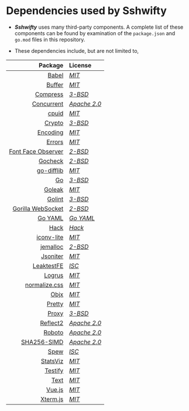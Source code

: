 # Dependencies used by Sshwifty

- **_Sshwifty_** uses many third-party components. A complete list of
  these components can be found by examination of the `package.json` and
  `go.mod` files in this repository.

- These dependencies include, but are not limited to,

|                                                             Package | License                                                                                   |
| ------------------------------------------------------------------: | :---------------------------------------------------------------------------------------- |
|                                        [Babel](https://babeljs.io/) | _[MIT](https://github.com/babel/babel/blob/main/LICENSE)_                                 |
|                          [Buffer](https://github.com/feross/buffer) | _[MIT](https://github.com/feross/buffer/blob/master/LICENSE)_                             |
|                   [Compress](https://github.com/klauspost/compress) | _[3-BSD](https://github.com/klauspost/compress/blob/master/LICENSE)_                      |
|               [Concurrent](https://github.com/modern-go/concurrent) | _[Apache 2.0](https://github.com/modern-go/concurrent/blob/master/LICENSE)_               |
|                         [cpuid](https://github.com/klauspost/cpuid) | _[MIT](https://github.com/klauspost/cpuid/blob/master/LICENSE)_                           |
|                               [Crypto](https://golang.org/x/crypto) | _[3-BSD](https://github.com/golang/crypto/blob/master/LICENSE)_                           |
|                   [Encoding](https://github.com/segmentio/encoding) | _[MIT](https://github.com/segmentio/encoding/blob/master/LICENSE)_                        |
|                      [Errors](https://github.com/bnkamalesh/errors) | _[MIT](https://github.com/bnkamalesh/errors/blob/master/LICENSE)_                         |
| [Font Face Observer](https://github.com/bramstein/fontfaceobserver) | _[2-BSD](https://github.com/bramstein/fontfaceobserver/blob/master/LICENSE)_              |
|                                 [Gocheck](http://labix.org/gocheck) | _[2-BSD](https://pkg.go.dev/gopkg.in/check.v1?tab=licenses)_                              |
|                 [go-difflib](https://github.com/pmezard/go-difflib) | _[MIT](https://github.com/pmezard/go-difflib/blob/master/LICENSE)_                        |
|                                            [Go](https://golang.org) | _[3-BSD](https://github.com/golang/go/blob/master/LICENSE)_                               |
|                                [Goleak](https://go.uber.org/goleak) | _[MIT](https://pkg.go.dev/go.uber.org/goleak?tab=licenses)_                               |
|                                 [Golint](https://golang.org/x/lint) | _[3-BSD](https://pkg.go.dev/golang.org/x/lint?tab=licenses)_                              |
|           [Gorilla WebSocket](https://github.com/gorilla/websocket) | _[2-BSD](https://github.com/gorilla/websocket/blob/master/LICENSE)_                       |
|                                 [Go YAML](https://gopkg.in/yaml.v3) | _[Go YAML](https://github.com/go-yaml/yaml/blob/v3/LICENSE)_                              |
|                      [Hack](https://github.com/source-foundry/Hack) | _[Hack](https://github.com/source-foundry/Hack/blob/master/LICENSE.md)_                   |
|              [iconv-lite](https://github.com/ashtuchkin/iconv-lite) | _[MIT](https://github.com/ashtuchkin/iconv-lite/blob/master/LICENSE)_                     |
|                    [jemalloc](https://github.com/jemalloc/jemalloc) | _[2-BSD](https://github.com/jemalloc/jemalloc/blob/dev/COPYING)_                          |
|                     [Jsoniter](https://github.com/json-iterator/go) | _[MIT](https://github.com/json-iterator/go/blob/master/LICENSE)_                          |
|               [LeaktestFE](https://github.com/johnsonjh/leaktestfe) | _[ISC](https://github.com/johnsonjh/leaktestfe/blob/master/LICENSE)_                      |
|                        [Logrus](https://github.com/sirupsen/logrus) | _[MIT](https://github.com/sirupsen/logrus/blob/master/LICENSE)_                           |
|           [normalize.css](https://github.com/necolas/normalize.css) | _[MIT](https://github.com/necolas/normalize.css/blob/master/LICENSE.md)_                  |
|                            [Objx](https://github.com/stretchr/objx) | _[MIT](https://github.com/stretchr/objx/blob/master/LICENSE)_                             |
|                              [Pretty](https://github.com/kr/pretty) | _[MIT](https://github.com/kr/pretty/blob/main/License)_                                   |
|                             [Proxy](https://golang.org/x/net/proxy) | _[3-BSD](https://github.com/golang/net/blob/master/LICENSE)_                              |
|                   [Reflect2](https://github.com/modern-go/reflect2) | _[Apache 2.0](https://github.com/modern-go/reflect2/blob/master/LICENSE)_                 |
|                      [Roboto](https://en.wikipedia.org/wiki/Roboto) | _[Apache 2.0](https://github.com/choffmeister/roboto-fontface-bower/blob/master/LICENSE)_ |
|                 [SHA256-SIMD](https://github.com/minio/sha256-simd) | _[Apache 2.0](https://github.com/minio/sha256-simd/blob/master/LICENSE)_                  |
|                          [Spew](https://github.com/davecgh/go-spew) | _[ISC](https://github.com/davecgh/go-spew/blob/master/LICENSE)_                           |
|                         [StatsViz](https://github.com/arl/statsviz) | _[MIT](https://github.com/arl/statsviz/blob/master/LICENSE)_                              |
|                      [Testify](https://github.com/stretchr/testify) | _[MIT](https://github.com/stretchr/testify/blob/master/LICENSE)_                          |
|                                  [Text](https://github.com/kr/text) | _[MIT](https://github.com/kr/text)_                                                       |
|                                         [Vue.js](https://vuejs.org) | _[MIT](https://github.com/vuejs/vue/blob/dev/LICENSE)_                                    |
|                                    [Xterm.js](https://xtermjs.org/) | _[MIT](https://github.com/xtermjs/xterm.js/blob/master/LICENSE)_                          |

